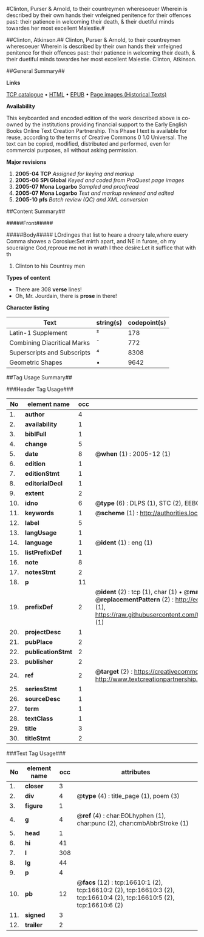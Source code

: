 #Clinton, Purser & Arnold, to their countreymen wheresoeuer Wherein is described by their own hands their vnfeigned penitence for their offences past: their patience in welcoming their death, & their duetiful minds towardes her most excellent Maiestie.#

##Clinton, Atkinson.##
Clinton, Purser & Arnold, to their countreymen wheresoeuer Wherein is described by their own hands their vnfeigned penitence for their offences past: their patience in welcoming their death, & their duetiful minds towardes her most excellent Maiestie.
Clinton, Atkinson.

##General Summary##

**Links**

[TCP catalogue](http://www.ota.ox.ac.uk/tcp/)  • 
[HTML](http://tei.it.ox.ac.uk/tcp/Texts-HTML/free/A69/A69118.html)  • 
[EPUB](http://tei.it.ox.ac.uk/tcp/Texts-EPUB/free/A69/A69118.epub) • 
[Page images (Historical Texts)](https://data.historicaltexts.jisc.ac.uk/view?pubId=eebo-99851339e&pageId=eebo-99851339e-16610-1)

**Availability**

This keyboarded and encoded edition of the
	       work described above is co-owned by the institutions
	       providing financial support to the Early English Books
	       Online Text Creation Partnership. This Phase I text is
	       available for reuse, according to the terms of Creative
	       Commons 0 1.0 Universal. The text can be copied,
	       modified, distributed and performed, even for
	       commercial purposes, all without asking permission.

**Major revisions**

1. __2005-04__ __TCP__ *Assigned for keying and markup*
1. __2005-06__ __SPi Global__ *Keyed and coded from ProQuest page images*
1. __2005-07__ __Mona Logarbo__ *Sampled and proofread*
1. __2005-07__ __Mona Logarbo__ *Text and markup reviewed and edited*
1. __2005-10__ __pfs__ *Batch review (QC) and XML conversion*

##Content Summary##

#####Front#####

#####Body#####
LOrdinges that list to heare a dreery tale,where euery Comma showes a Corosiue:Set mirth apart, and NE in furore, oh my soueraigne God,reproue me not in wrath I thee desire:Let it suffice that with th
1. Clinton to his Countrey men

**Types of content**

  * There are 308 **verse** lines!
  * Oh, Mr. Jourdain, there is **prose** in there!

**Character listing**


|Text|string(s)|codepoint(s)|
|---|---|---|
|Latin-1 Supplement|²|178|
|Combining             Diacritical Marks|̄|772|
|Superscripts             and Subscripts|⁴|8308|
|Geometric Shapes|▪|9642|

##Tag Usage Summary##

###Header Tag Usage###

|No|element name|occ|attributes|
|---|---|---|---|
|1.|__author__|4||
|2.|__availability__|1||
|3.|__biblFull__|1||
|4.|__change__|5||
|5.|__date__|8| @__when__ (1) : 2005-12 (1)|
|6.|__edition__|1||
|7.|__editionStmt__|1||
|8.|__editorialDecl__|1||
|9.|__extent__|2||
|10.|__idno__|6| @__type__ (6) : DLPS (1), STC (2), EEBO-CITATION (1), PROQUEST (1), VID (1)|
|11.|__keywords__|1| @__scheme__ (1) : http://authorities.loc.gov/ (1)|
|12.|__label__|5||
|13.|__langUsage__|1||
|14.|__language__|1| @__ident__ (1) : eng (1)|
|15.|__listPrefixDef__|1||
|16.|__note__|8||
|17.|__notesStmt__|2||
|18.|__p__|11||
|19.|__prefixDef__|2| @__ident__ (2) : tcp (1), char (1)  •  @__matchPattern__ (2) : ([0-9\-]+):([0-9IVX]+) (1), (.+) (1)  •  @__replacementPattern__ (2) : http://eebo.chadwyck.com/downloadtiff?vid=$1&page=$2 (1), https://raw.githubusercontent.com/textcreationpartnership/Texts/master/tcpchars.xml#$1 (1)|
|20.|__projectDesc__|1||
|21.|__pubPlace__|2||
|22.|__publicationStmt__|2||
|23.|__publisher__|2||
|24.|__ref__|2| @__target__ (2) : https://creativecommons.org/publicdomain/zero/1.0/ (1), http://www.textcreationpartnership.org/docs/. (1)|
|25.|__seriesStmt__|1||
|26.|__sourceDesc__|1||
|27.|__term__|1||
|28.|__textClass__|1||
|29.|__title__|3||
|30.|__titleStmt__|2||


###Text Tag Usage###

|No|element name|occ|attributes|
|---|---|---|---|
|1.|__closer__|3||
|2.|__div__|4| @__type__ (4) : title_page (1), poem (3)|
|3.|__figure__|1||
|4.|__g__|4| @__ref__ (4) : char:EOLhyphen (1), char:punc (2), char:cmbAbbrStroke (1)|
|5.|__head__|1||
|6.|__hi__|41||
|7.|__l__|308||
|8.|__lg__|44||
|9.|__p__|4||
|10.|__pb__|12| @__facs__ (12) : tcp:16610:1 (2), tcp:16610:2 (2), tcp:16610:3 (2), tcp:16610:4 (2), tcp:16610:5 (2), tcp:16610:6 (2)|
|11.|__signed__|3||
|12.|__trailer__|2||
